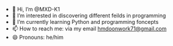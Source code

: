 - 👋 Hi, I’m @MXD-K1
- 👀 I’m interested in discovering different feilds in programming
- 🌱 I’m currently learning Python and programming foncepts
- 📫 How to reach me: via my email hmdoonwork71@gmail.com
- 😄 Pronouns: he/him
